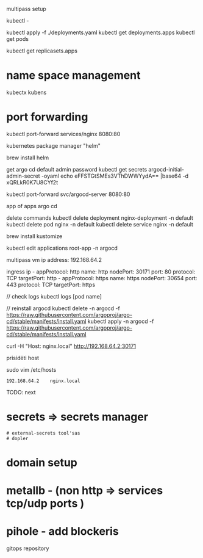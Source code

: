 multipass setup


kubectl - 

kubectl apply -f ./deployments.yaml
kubectl get deployments.apps
kubectl get pods

kubectl get replicasets.apps

# name space management
kubectx
kubens

# port forwarding
kubectl port-forward services/nginx 8080:80

kubernetes package manager "helm"

brew install helm 

get argo cd default admin password
kubectl get secrets argocd-initial-admin-secret -oyaml
echo eFFSTGtSMEs3VThDWWYydA== |base64 -d
xQRLkR0K7U8CYf2t

kubectl port-forward svc/argocd-server 8080:80


app of apps argo cd

delete commands
kubectl delete deployment nginx-deployment -n default
kubectl delete pod nginx -n default
kubectl delete service nginx -n default


brew install kustomize

kubectl edit applications root-app -n argocd

multipass vm ip address:
192.168.64.2

ingress ip
    - appProtocol: http
      name: http
      nodePort: 30171
      port: 80
      protocol: TCP
      targetPort: http
    - appProtocol: https
      name: https
      nodePort: 30654
      port: 443
      protocol: TCP
      targetPort: https

// check logs
kubectl logs [pod name]


// reinstall argocd
kubectl delete -n argocd -f https://raw.githubusercontent.com/argoproj/argo-cd/stable/manifests/install.yaml
kubectl apply -n argocd -f https://raw.githubusercontent.com/argoproj/argo-cd/stable/manifests/install.yaml


curl -H "Host: nginx.local" http://192.168.64.2:30171

prisidėti host 

sudo vim /etc/hosts

```
192.168.64.2    nginx.local
```

TODO: next
# secrets => secrets manager
    # external-secrets tool'sas
    # dopler
# domain setup
# metallb - (non http => services tcp/udp ports )
# pihole - add blockeris


gitops repository

